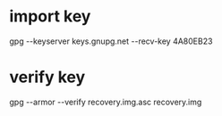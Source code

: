 # import key
gpg --keyserver keys.gnupg.net --recv-key 4A80EB23

# verify key
gpg --armor --verify recovery.img.asc recovery.img
